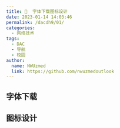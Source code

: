 ```yaml
---
title: 🔖  字体下载图标设计
date: 2023-01-14 14:03:46
permalink: /dacdh9/01/
categories: 
  - 网络技术
tags: 
  - DAC
  - 导航
  - 校园
author: 
  name: NWUzmed
  link: https://github.com/nwuzmedoutlook
---
```


## 字体下载

<ClientOnly>
  <Card :cardData="cardData0" :cardListSize=4 carTitlColor="#000" carHoverColor="#000" />
</ClientOnly>

## 图标设计

<ClientOnly>
  <Card :cardData="cardData1" :cardListSize=4 carTitlColor="#000" carHoverColor="#000" />
</ClientOnly>

<script>
export default {
  data() {
    return {
      cardData0: [
{id: "0", cardSrc: "https://www.iconfont.cn/", cardImgSrc: "https://api.xinac.net/icon/?url=https://www.iconfont.cn/", cardName: "iconfont", cardContent: "阿里巴巴矢量图标库",},
{cardSrc: "https://www.easyicon.net/language.zh-cn/", cardImgSrc: "https://api.xinac.net/icon/?url=https://www.easyicon.net/language.zh-cn/", cardName: "Easyicon", cardContent: "ICON(SVG/PNG/ICO/ICNS)图标搜索下载",},
{cardSrc: "https://icons8.cn/", cardImgSrc: "https://api.xinac.net/icon/?url=https://icons8.cn/", cardName: "ICONS8", cardContent: "下载158k个免费图标 + 插图、照片和音乐",},
{cardSrc: "https://www.veryicon.com/", cardImgSrc: "https://api.xinac.net/icon/?url=https://www.veryicon.com/", cardName: "VeryIcon", cardContent: "Free SVG, PNG Icons, Vector Icons Search And Download",},
{cardSrc: "https://www.easyicon.net/", cardImgSrc: "https://api.xinac.net/icon/?url=https://www.easyicon.net/", cardName: "Easyicon", cardContent: "图标下载，ICON(SVG/PNG/ICO/ICNS)图标搜索下载",},
{cardSrc: "https://findicons.com/", cardImgSrc: "https://api.xinac.net/icon/?url=https://findicons.com/", cardName: "Findicons", cardContent: "Free Icons and Icon packs | +500,000 icons to download",},
{cardSrc: "https://thenounproject.com/", cardImgSrc: "https://api.xinac.net/icon/?url=https://thenounproject.com/", cardName: "Noun Project", cardContent: "Free Icons & Stock Photos for Everything",},
{cardSrc: "https://www.iconfinder.com/", cardImgSrc: "https://api.xinac.net/icon/?url=https://www.iconfinder.com/", cardName: "Iconfinder", cardContent: "5,200,000+ free and premium vector icons",},
{cardSrc: "https://graphicriver.net/", cardImgSrc: "https://api.xinac.net/icon/?url=https://graphicriver.net/", cardName: "GraphicRiver", cardContent: "Fonts, Logos & Icons",},
{cardSrc: "https://biorender.com/", cardImgSrc: "https://api.xinac.net/icon/?url=https://biorender.com/", cardName: "BioRender", cardContent: "Create Professional Science Figures in Minutes.",},
{cardSrc: "https://www.100font.com/", cardImgSrc: "https://api.xinac.net/icon/?url=https://www.100font.com/", cardName: "100font.com", cardContent: "免版权字体下载、免费商用字体下载网站",},
{cardSrc: "http://www.qiuziti.com/", cardImgSrc: "https://api.xinac.net/icon/?url=http://www.qiuziti.com/", cardName: "求字体网", cardContent: "提供中文和英文字体库下载、识别与预览",},
{cardSrc: "http://www.zhaozi.cn/", cardImgSrc: "https://api.xinac.net/icon/?url=http://www.zhaozi.cn/", cardName: "找字网", cardContent: "免费字体下载、字体在线商用授权、ttf字体分享",},
{cardSrc: "http://fonts.mobanwang.com/", cardImgSrc: "https://api.xinac.net/icon/?url=http://fonts.mobanwang.com/", cardName: "模板王字库", cardContent: "字体下载，字库下载，免费下载字体，中文字体",},
{cardSrc: "https://izihun.com/", cardImgSrc: "https://api.xinac.net/icon/?url=https://izihun.com/", cardName: "字魂网", cardContent: "商用字体下载，字体定制，在线免费字体下载",},
{cardSrc: "https://www.fonts.net.cn/", cardImgSrc: "https://api.xinac.net/icon/?url=https://www.fonts.net.cn/", cardName: "字体天下", cardContent: "提供各类字体的免费下载和在线预览服务",},
{cardSrc: "http://ziti.sozi.cn/", cardImgSrc: "https://api.xinac.net/icon/?url=http://ziti.sozi.cn/", cardName: "字体下载网", cardContent: "字体大全 字库下载 搜字体 搜字网",},
{cardSrc: "https://www.16sucai.com/font/zhongwen/", cardImgSrc: "https://api.xinac.net/icon/?url=https://www.16sucai.com/font/zhongwen/", cardName: "16素材网", cardContent: "中文字体 - 素材中国",},
{cardSrc: "https://hanziyuan.net/", cardImgSrc: "https://api.xinac.net/icon/?url=https://hanziyuan.net/", cardName: "Chinese Etymology", cardContent: "字源",},
{cardSrc: "http://www.uugai.com/", cardImgSrc: "https://api.xinac.net/icon/?url=http://www.uugai.com/", cardName: "U钙网", cardContent: "免费logo在线制作-字体logo-logo设计",},
{cardSrc: "http://www.logoaplus.com/", cardImgSrc: "https://api.xinac.net/icon/?url=http://www.logoaplus.com/", cardName: "LOGOA+", cardContent: "在线LOGO设计网",},
{cardSrc: "http://www.logofree.cn/", cardImgSrc: "https://api.xinac.net/icon/?url=http://www.logofree.cn/", cardName: "LogoFree", cardContent: "logo设计在线生成",},
{cardSrc: "http://www.logosheji.com/", cardImgSrc: "https://api.xinac.net/icon/?url=http://www.logosheji.com/", cardName: "logo设计网", cardContent: "智能logo在线制作工具",},
{cardSrc: "https://www.cnlogo8.com/", cardImgSrc: "https://api.xinac.net/icon/?url=https://www.cnlogo8.com/", cardName: "LOGO设计网", cardContent: "中国logo第一门户站",},
{cardSrc: "https://www.logomaker.com.cn/", cardImgSrc: "https://api.xinac.net/icon/?url=https://www.logomaker.com.cn/", cardName: "标智客", cardContent: "免费logo设计生成在线制作神器",},
{cardSrc: "http://www.logoquan.com/", cardImgSrc: "https://api.xinac.net/icon/?url=http://www.logoquan.com/", cardName: "LOGO圈", cardContent: "LOGO设计欣赏_国外标志设计欣赏",},
{cardSrc: "https://xzlogo.com/", cardImgSrc: "https://api.xinac.net/icon/?url=https://xzlogo.com/", cardName: "小智LOGO", cardContent: "3分钟完成LOGO设计在线生成",},
{cardSrc: "https://www.logosc.cn/", cardImgSrc: "https://api.xinac.net/icon/?url=https://www.logosc.cn/", cardName: "标小智LOGO神器", cardContent: "LOGO设计神器；公司logo在线设计生成器",},
{cardSrc: "https://www.logoko.com.cn/", cardImgSrc: "https://api.xinac.net/icon/?url=https://www.logoko.com.cn/", cardName: "标点狗", cardContent: "免费!LOGO设计,标志设计在线制作神器!",},
{cardSrc: "https://blobs.app/", cardImgSrc: "https://api.xinac.net/icon/?url=https://blobs.app/", cardName: "Blobs", cardContent: "Generate beautiful blob shapes for web and flutter apps",},
{cardSrc: "https://css.gg/app", cardImgSrc: "https://api.xinac.net/icon/?url=https://css.gg/app", cardName: "App", cardContent: "CSS Icons",},
{cardSrc: "https://notion-avatar.vercel.app/zh", cardImgSrc: "https://api.xinac.net/icon/?url=https://notion-avatar.vercel.app/zh", cardName: "Notion Avatar Maker", cardContent: "Notion 风格头像制作",},
      ],
      
      cardData1: [
        {
          id: "1",
          cardSrc: "https://cn.vuejs.org/",
          cardImgSrc:
            "https://cdn.staticaly.com/gh/Kele-Bingtang/static@master/img/tools/20220105001047.png",
          cardName: "Vue",
          cardContent: "渐进式 JavaScript 框架",
        },
      ],
    };
  },
};
</script>
